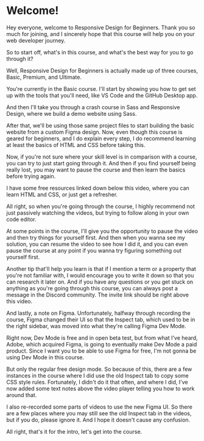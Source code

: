 # Welcome!

Hey everyone, welcome to Responsive Design for Beginners. Thank you so much for joining, and I
sincerely hope that this course will help you on your web developer journey.

So to start off, what's in this course, and what's the best way for you to go through it?

Well, Responsive Design for Beginners is actually made up of three courses, Basic, Premium, and Ultimate.

You're currently in the Basic course. I'll start by showing you how to get set up with the tools that you'll need, like VS Code and the GitHub Desktop app.

And then I'll take you through a crash course in Sass and Responsive Design, where we build a demo website using Sass.

After that, we'll be using those same project files to start building the basic website from a custom Figma design. Now, even though this course is geared for beginners, and I do explain every step, I do recommend learning at least the basics of HTML and CSS before taking this.

Now, if you're not sure where your skill level is in comparison with a course, you can try to just start going through it. And then if you find yourself being really lost, you may want to pause the course and then learn the basics before trying again.

I have some free resources linked down below this video, where you can learn HTML and CSS, or just get a refresher.

All right, so when you're going through the course, I highly recommend not just passively watching the videos, but trying to follow along in your own code editor.

At some points in the course, I'll give you the opportunity to pause the video and then try things for yourself first. And then when you wanna see my solution, you can resume the video to see how I did it, and you can even pause the course at any point if you wanna try figuring something out yourself first.

Another tip that'll help you learn is that if I mention a term or a property that you're not familiar with, I would encourage you to write it down so that you can research it later on. And if you have any questions or you get stuck on anything as you're going through this course, you can always post a message in the Discord community. The invite link should be right above this video.

And lastly, a note on Figma. Unfortunately, halfway through recording the course, Figma changed their UI so that the Inspect tab, which used to be in the right sidebar, was moved into what they're calling Figma Dev Mode.

Right now, Dev Mode is free and in open beta test, but from what I've heard, Adobe, which acquired Figma, is going to eventually make Dev Mode a paid product. Since I want you to be able to use Figma for free, I'm not gonna be using Dev Mode in this course.

But only the regular free design mode. So because of this, there are a few instances in the course where I did use the old Inspect tab to copy some CSS style rules. Fortunately, I didn't do it that often, and where I did, I've now added some text notes above the video player telling you how to work around that.

I also re-recorded some parts of videos to use the new Figma UI. So there are a few places where you may still see the old Inspect tab in the videos, but if you do, please ignore it. And I hope it doesn't cause any confusion.

All right, that's it for the intro, let's get into the course.

